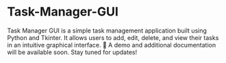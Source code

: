# Task-Manager-GUI
Task Manager GUI is a simple task management application built using Python and Tkinter. It allows users to add, edit, delete, and view their tasks in an intuitive graphical interface.  🔗 A demo and additional documentation will be available soon. Stay tuned for updates!
